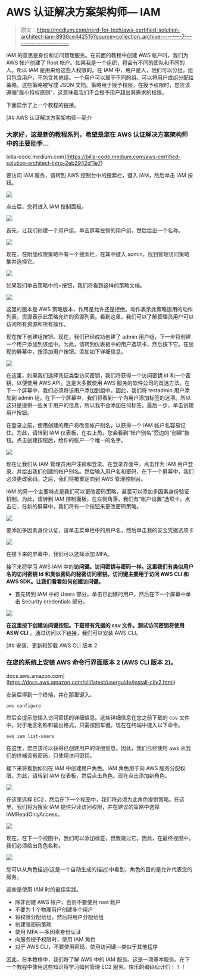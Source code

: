 # AWS 认证解决方案架构师— IAM

> 原文：<https://medium.com/nerd-for-tech/aws-certified-solution-architect-iam-8930ce442515?source=collection_archive---------7----------------------->

IAM 的意思是身份和访问管理服务。在前面的教程中创建 AWS 帐户时，我们为 AWS 帐户创建了 Root 帐户。如果我是一个组织，将会有不同的团队和不同的人。所以 IAM 是用来给这些人权限的。在 IAM 中，用户是人，他们可以分组，组只包含用户，不包含其他组。一个用户可以属于不同的组。可以将用户或组分配给策略。这些策略被写成 JSON 文档。策略用于授予权限，在授予权限时，您应该遵循“最小特权原则”，这意味着我们不会授予用户超出其需求的权限。

下面显示了上一个教程的链接。

[](https://billa-code.medium.com/aws-certified-solution-architect-intro-2eb2942d11e7) [## AWS 认证解决方案架构师—简介

### 大家好，这是新的教程系列，希望是您在 AWS 认证解决方案架构师中的主要助手…

billa-code.medium.com](https://billa-code.medium.com/aws-certified-solution-architect-intro-2eb2942d11e7) 

要访问 IAM 服务，请转到 AWS 控制台中的搜索栏，键入 IAM，然后单击 IAM 按钮。

![](img/638671c65d6b0639ef04d6a0ec99e9b2.png)

点击后，您将进入 IAM 控制面板。

![](img/8b2e496becc58b4d7d136be33010a6ba.png)

首先，让我们创建一个用户组。单击屏幕左侧的用户组，然后给出一个名称。

![](img/2ec2e99a53f11062a9349bdf34122b41.png)

现在，在附加权限策略中有一个搜索栏，在其中键入 admin，找到管理访问策略集并选择它。

![](img/fc237be8504c7f9a726804427cc193dc.png)

如果我们单击策略中的+按钮，我们将看到这样的策略文档。

![](img/f8c438755ef3360c32779bf6ccd09eb4.png)

这里的版本是 AWS 策略版本，作用是允许还是拒绝。动作表示此策略适用的动作列表，资源表示此策略允许的资源列表。看到这里，我们可以了解管理员用户可以访问所有资源和所有操作。

现在按下创建组按钮。现在，我们已经成功创建了 admin 用户组，下一步将创建一个用户添加到该组中。为此，请转到仪表板中的用户选项卡，然后按下它。在出现的屏幕中，按添加用户按钮。添加如下详细信息。

![](img/59faf3d5a570cbcf5018fcd34204ef19.png)

在这里，如果我们选择凭证类型访问密钥，我们将获得一个访问密钥 id 和一个密钥，以便使用 AWS API。这是大多数使用 AWS 服务的软件公司的首选方法。在下一个屏幕中，我们必须将该用户添加到组中。因此，我们将 testadmin 用户添加到 admin 组。在下一个屏幕中，我们将看到一个为用户添加标签的选项。所以这只是提供一些关于用户的信息，所以我不会添加任何标签。最后一步，单击创建用户按钮。

在登录之前，使用创建的用户将改变帐户别名，以获得一个 IAM 帐户名容易记住。为此，请转到 IAM 仪表板，在右上角，您会看到“帐户别名”旁边的“创建”按钮。点击创建按钮后，给你的帐户一个唯一的名字。

![](img/25bcb2fb559f51ef588d827564341303.png)

现在让我们从 IAM 管理员用户注销和登录。在登录界面中，点击作为 IAM 用户登录，并给出我们创建的帐户别名。然后输入用户名和密码，在下一个屏幕中，我们必须更改密码。之后，我们将被重定向到 AWS 管理控制台。

IAM 的另一个主要特点是我们可以更改密码策略，甚至可以添加多因素身份验证机制。为此，请转到 IAM 控制面板，在左侧角落，我们有“帐户设置”选项卡。点击它，在新的屏幕中，我们将有一个按钮来更改密码策略。

![](img/1429add084c4e5e98b9d4485a0b8ce81.png)

要添加多因素身份认证，请单击菜单栏中的用户名，然后单击我的安全凭据选项卡

![](img/f9323ddaf602199d46ed5cef4aec174e.png)

在接下来的屏幕中，我们可以选择添加 MFA。

接下来将学习 AWS IAM 中的**访问键。访问密钥与密码一样。这里我们有类似用户名的访问密钥 Id 和类似密码的秘密访问密钥。访问键主要用于访问 AWS CLI 和 AWS SDK。让我们看看如何创建访问键。**

*   首先转到 IAM 中的 Users 部分，单击已创建的用户，然后在下一个屏幕中单击 Security credentials 部分。

![](img/a5a1a2d163f4622e786fe30c41014d6e.png)

**在这里按下创建访问键按钮。下载带有凭据的 csv 文件。测试访问密钥将使用 ASW CLI** 。通过访问以下链接，我们可以安装 AWS CLI。

 [## 安装、更新和卸载 AWS CLI 版本 2

### 在您的系统上安装 AWS 命令行界面版本 2 (AWS CLI 版本 2)。

docs.aws.amazon.com](https://docs.aws.amazon.com/cli/latest/userguide/install-cliv2.html) 

安装后得到一个终端，并在那里键入。

```
aws configure
```

然后会提示您输入访问密钥的详细信息。这些详细信息在您之前下载的 csv 文件中。对于地区名称和输出格式，只需按回车键。现在在终端中键入以下命令。

```
aws iam list-users
```

在这里，您应该可以获得已创建用户的详细信息。因此，我们已经使用 aws 从我们的终端没有密码，只使用访问密钥。

接下来将看到如何在 IAM 中创建用户角色。IAM 角色用于向 AWS 服务分配权限。为此，请转到 IAM 仪表板，然后点击角色。现在点击添加新角色。

![](img/f0ab7a5454706ede8c5897806ea1d277.png)

在这里选择 EC2，然后在下一个视图中，我们将必须为此角色提供策略。在这里，我们将为搜索 IAM 提供只读访问权限，并在建议的策略中选择 IAMReadOnlyAccess。

![](img/4bc7c8ec8963c6bcadab82cefb2940ed.png)

现在，在下一个视图中，我们可以添加标签，但我跳过它。因此，在最终视图中，我们必须给出角色名称。

![](img/c8283c45d62bd7f5788a10da9a1e5c77.png)

您可以从角色描述(这是一个自动生成的描述)中看到，角色的目的是允许代表您的服务。

这些是使用 IAM 时的最佳实践。

*   除非创建 AWS 帐户，否则不要使用 root 帐户
*   不要为 1 个物理用户创建多个用户
*   将权限分配给组，然后将用户分配给组
*   创建强密码策略
*   使用 MFA —多因素身份认证
*   向服务授予权限时，使用 IAM 角色
*   对于 AWS CLI，不要使用密码，使用访问键—类似于其他程序

因此，在本教程中，我们将了解 AWS 中的 IAM 服务。这是一项基本服务。在下一个教程中使用这些知识将学习如何管理 EC2 服务。快乐的编码伙计们！！！
